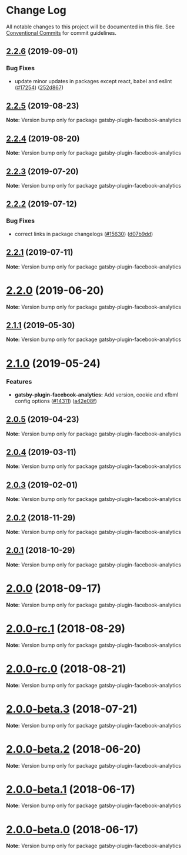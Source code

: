 # Change Log

All notable changes to this project will be documented in this file.
See [Conventional Commits](https://conventionalcommits.org) for commit guidelines.

## [2.2.6](https://github.com/gatsbyjs/gatsby/compare/gatsby-plugin-facebook-analytics@2.2.5...gatsby-plugin-facebook-analytics@2.2.6) (2019-09-01)

### Bug Fixes

- update minor updates in packages except react, babel and eslint ([#17254](https://github.com/gatsbyjs/gatsby/issues/17254)) ([252d867](https://github.com/gatsbyjs/gatsby/commit/252d867))

## [2.2.5](https://github.com/gatsbyjs/gatsby/compare/gatsby-plugin-facebook-analytics@2.2.4...gatsby-plugin-facebook-analytics@2.2.5) (2019-08-23)

**Note:** Version bump only for package gatsby-plugin-facebook-analytics

## [2.2.4](https://github.com/gatsbyjs/gatsby/compare/gatsby-plugin-facebook-analytics@2.2.3...gatsby-plugin-facebook-analytics@2.2.4) (2019-08-20)

**Note:** Version bump only for package gatsby-plugin-facebook-analytics

## [2.2.3](https://github.com/gatsbyjs/gatsby/compare/gatsby-plugin-facebook-analytics@2.2.2...gatsby-plugin-facebook-analytics@2.2.3) (2019-07-20)

**Note:** Version bump only for package gatsby-plugin-facebook-analytics

## [2.2.2](https://github.com/gatsbyjs/gatsby/compare/gatsby-plugin-facebook-analytics@2.2.1...gatsby-plugin-facebook-analytics@2.2.2) (2019-07-12)

### Bug Fixes

- correct links in package changelogs ([#15630](https://github.com/gatsbyjs/gatsby/issues/15630)) ([d07b9dd](https://github.com/gatsbyjs/gatsby/commit/d07b9dd))

## [2.2.1](https://github.com/gatsbyjs/gatsby/compare/gatsby-plugin-facebook-analytics@2.2.0...gatsby-plugin-facebook-analytics@2.2.1) (2019-07-11)

**Note:** Version bump only for package gatsby-plugin-facebook-analytics

# [2.2.0](https://github.com/gatsbyjs/gatsby/compare/gatsby-plugin-facebook-analytics@2.1.1...gatsby-plugin-facebook-analytics@2.2.0) (2019-06-20)

**Note:** Version bump only for package gatsby-plugin-facebook-analytics

## [2.1.1](https://github.com/gatsbyjs/gatsby/compare/gatsby-plugin-facebook-analytics@2.1.0...gatsby-plugin-facebook-analytics@2.1.1) (2019-05-30)

**Note:** Version bump only for package gatsby-plugin-facebook-analytics

# [2.1.0](https://github.com/gatsbyjs/gatsby/compare/gatsby-plugin-facebook-analytics@2.0.5...gatsby-plugin-facebook-analytics@2.1.0) (2019-05-24)

### Features

- **gatsby-plugin-facebook-analytics:** Add version, cookie and xfbml config options ([#14311](https://github.com/gatsbyjs/gatsby/issues/14311)) ([a42e08f](https://github.com/gatsbyjs/gatsby/commit/a42e08f))

## [2.0.5](https://github.com/gatsbyjs/gatsby/compare/gatsby-plugin-facebook-analytics@2.0.4...gatsby-plugin-facebook-analytics@2.0.5) (2019-04-23)

**Note:** Version bump only for package gatsby-plugin-facebook-analytics

## [2.0.4](https://github.com/gatsbyjs/gatsby/compare/gatsby-plugin-facebook-analytics@2.0.3...gatsby-plugin-facebook-analytics@2.0.4) (2019-03-11)

**Note:** Version bump only for package gatsby-plugin-facebook-analytics

## [2.0.3](https://github.com/gatsbyjs/gatsby/compare/gatsby-plugin-facebook-analytics@2.0.2...gatsby-plugin-facebook-analytics@2.0.3) (2019-02-01)

**Note:** Version bump only for package gatsby-plugin-facebook-analytics

<a name="2.0.2"></a>

## [2.0.2](https://github.com/gatsbyjs/gatsby/compare/gatsby-plugin-facebook-analytics@2.0.1...gatsby-plugin-facebook-analytics@2.0.2) (2018-11-29)

**Note:** Version bump only for package gatsby-plugin-facebook-analytics

<a name="2.0.1"></a>

## [2.0.1](https://github.com/gatsbyjs/gatsby/compare/gatsby-plugin-facebook-analytics@2.0.0...gatsby-plugin-facebook-analytics@2.0.1) (2018-10-29)

**Note:** Version bump only for package gatsby-plugin-facebook-analytics

<a name="2.0.0"></a>

# [2.0.0](https://github.com/gatsbyjs/gatsby/compare/gatsby-plugin-facebook-analytics@2.0.0-rc.1...gatsby-plugin-facebook-analytics@2.0.0) (2018-09-17)

**Note:** Version bump only for package gatsby-plugin-facebook-analytics

<a name="2.0.0-rc.1"></a>

# [2.0.0-rc.1](https://github.com/gatsbyjs/gatsby/compare/gatsby-plugin-facebook-analytics@2.0.0-rc.0...gatsby-plugin-facebook-analytics@2.0.0-rc.1) (2018-08-29)

**Note:** Version bump only for package gatsby-plugin-facebook-analytics

<a name="2.0.0-rc.0"></a>

# [2.0.0-rc.0](https://github.com/gatsbyjs/gatsby/compare/gatsby-plugin-facebook-analytics@2.0.0-beta.3...gatsby-plugin-facebook-analytics@2.0.0-rc.0) (2018-08-21)

**Note:** Version bump only for package gatsby-plugin-facebook-analytics

<a name="2.0.0-beta.3"></a>

# [2.0.0-beta.3](https://github.com/gatsbyjs/gatsby/compare/gatsby-plugin-facebook-analytics@2.0.0-beta.2...gatsby-plugin-facebook-analytics@2.0.0-beta.3) (2018-07-21)

**Note:** Version bump only for package gatsby-plugin-facebook-analytics

<a name="2.0.0-beta.2"></a>

# [2.0.0-beta.2](https://github.com/gatsbyjs/gatsby/compare/gatsby-plugin-facebook-analytics@2.0.0-beta.1...gatsby-plugin-facebook-analytics@2.0.0-beta.2) (2018-06-20)

**Note:** Version bump only for package gatsby-plugin-facebook-analytics

<a name="2.0.0-beta.1"></a>

# [2.0.0-beta.1](https://github.com/gatsbyjs/gatsby/compare/gatsby-plugin-facebook-analytics@2.0.0-beta.0...gatsby-plugin-facebook-analytics@2.0.0-beta.1) (2018-06-17)

**Note:** Version bump only for package gatsby-plugin-facebook-analytics

<a name="2.0.0-beta.0"></a>

# [2.0.0-beta.0](https://github.com/gatsbyjs/gatsby/compare/gatsby-plugin-facebook-analytics@1.0.3...gatsby-plugin-facebook-analytics@2.0.0-beta.0) (2018-06-17)

**Note:** Version bump only for package gatsby-plugin-facebook-analytics
